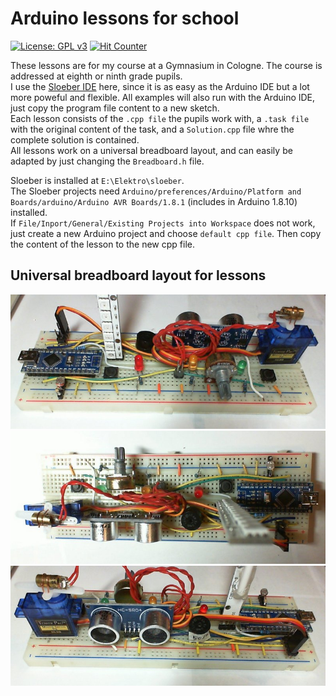 # Arduino lessons for school
[![License: GPL v3](https://img.shields.io/badge/License-GPLv3-blue.svg)](https://www.gnu.org/licenses/gpl-3.0)
[![Hit Counter](https://hitcounter.pythonanywhere.com/count/tag.svg?url=https%3A%2F%2Fgithub.com%2FArminJo%2FArduino-Lessons-for-School)](https://github.com/brentvollebregt/hit-counter)

These lessons are for my course at a Gymnasium in Cologne. The course is addressed at eighth or ninth grade pupils.<br/> 
I use the [Sloeber IDE](http://eclipse.baeyens.it/) here, since it is as easy as the Arduino IDE but a lot more poweful and flexible.
All examples will also run with the Arduino IDE, just copy the program file content to a new sketch.<br/> 
Each lesson consists of the `.cpp file` the pupils work with, a `.task file` with the original content of the task, and a `Solution.cpp` file whre the complete solution is contained.<br/> 
All lessons work on a universal breadboard layout, and can easily be adapted by just changing the `Breadboard.h` file.

Sloeber is installed at `E:\Elektro\sloeber`.<br/> 
The Sloeber projects need `Arduino/preferences/Arduino/Platform and Boards/arduino/Arduino AVR Boards/1.8.1` (includes in Arduino 1.8.10) installed.<br/> 
If `File/Inport/General/Existing Projects into Workspace` does not work, just create a new Arduino project and choose `default cpp file`. Then copy the content of the lesson to the new cpp file.

## Universal breadboard layout for lessons
![Universal breadboard front](https://github.com/ArminJo/Arduino-Lessons-for-School/blob/master/Media/Breadboard_Front.jpg)
![Universal breadboard top](https://github.com/ArminJo/Arduino-Lessons-for-School/blob/master/Media/Breadboard_Top.jpg)
![Universal breadboard back](https://github.com/ArminJo/Arduino-Lessons-for-School/blob/master/Media/Breadboard_Back.jpg)
